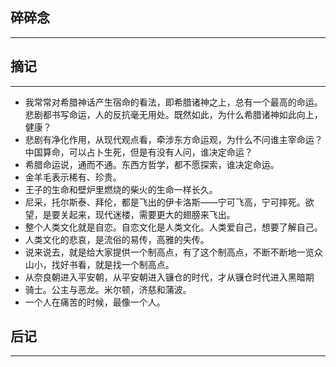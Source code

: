 ## 碎碎念
-----


## 摘记
----

* 我常常对希腊神话产生宿命的看法，即希腊诸神之上，总有一个最高的命运。悲剧都书写命运，人的反抗毫无用处。既然如此，为什么希腊诸神如此向上，健康？
* 悲剧有净化作用，从现代观点看，牵涉东方命运观，为什么不问谁主宰命运？中国算命，可以占卜生死，但是有没有人问，谁决定命运？
* 希腊命运说，通而不通。东西方哲学，都不愿探索，谁决定命运。
* 金羊毛表示稀有、珍贵。
* 王子的生命和壁炉里燃烧的柴火的生命一样长久。
* 尼采，托尔斯泰、拜伦，都是飞出的伊卡洛斯——宁可飞高，宁可摔死。欲望，是要关起来，现代迷楼，需要更大的翅膀来飞出。
* 整个人类文化就是自恋。自恋文化是人类文化。人类爱自己，想要了解自己。
* 人类文化的悲哀，是流俗的易传，高雅的失传。
* 说来说去，就是给大家提供一个制高点，有了这个制高点，不断不断地一览众山小，找好书看，就是找一个制高点。
* 从奈良朝进入平安朝，从平安朝进入镰仓的时代，才从镰仓时代进入黑暗期
* 骑士。公主与恶龙。米尔顿，济慈和蒲波。
* 一个人在痛苦的时候，最像一个人。



## 后记
----